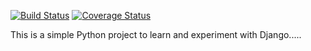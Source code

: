 [![Build Status](https://app.travis-ci.com/rohitfarfad/django-playground.svg?branch=main)](https://app.travis-ci.com/github/rohitfarfad/django-playground)
[![Coverage Status](https://coveralls.io/repos/github/rohitfarfad/django-playground/badge.svg?branch=main)](https://coveralls.io/github/rohitfarfad/django-playground?branch=main)

This is a simple Python project to learn and experiment with Django.....
